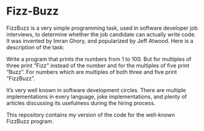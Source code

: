 # Fizz-Buzz
FizzBuzz is a very simple programming task, used in software developer job interviews, to determine whether the job candidate can actually write code. It was invented by Imran Ghory, and popularized by Jeff Atwood. Here is a description of the task:

Write a program that prints the numbers from 1 to 100. But for multiples of three print “Fizz” instead of the number and for the multiples of five print “Buzz”. For numbers which are multiples of both three and five print “FizzBuzz”.

It’s very well known in software development circles. There are multiple implementations in every language, joke implementations, and plenty of articles discussing its usefulness during the hiring process.

This repository contains my version of the code for the well-known FizzBuzz program.
